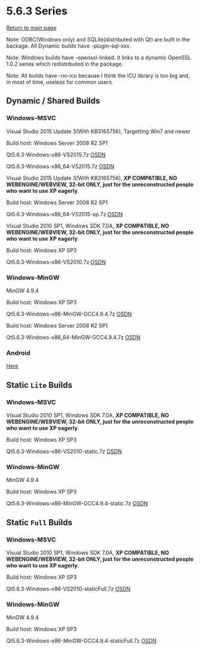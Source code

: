 # 5.6.3 Series

[Return to main page](index.md)

Note: ODBC(Windows only) and SQLite(distributed with Qt) are built in the backage. All Dynamic builds have -plugin-sql-xxx.

Note: Windows builds have -openssl-linked. It links to a dynamic OpenSSL 1.0.2 series which redistributed in the package.

Note: All builds have -no-icu because I think the ICU library is too big and, in most of time, useless for common users.

## Dynamic / Shared Builds

### Windows-MSVC

Visual Studio 2015 Update 3(With KB3165756), Targetting Win7 and newer

Build host: Windows Server 2008 R2 SP1

Qt5.6.3-Windows-x86-VS2015.7z [OSDN](https://osdn.net/downloads/users/24/24065/Qt5.6.3-Windows-x86-VS2015.7z/)

Qt5.6.3-Windows-x86_64-VS2015.7z [OSDN](https://osdn.net/downloads/users/24/24086/Qt5.6.3-Windows-x86_64-VS2015.7z/)

Visual Studio 2015 Update 3(With KB3165756), __XP COMPATIBLE, NO WEBENGINE/WEBVIEW, 32-bit ONLY, just for the unreconstructed people who want to use XP eagerly__.

Build host: Windows Server 2008 R2 SP1

Qt5.6.3-Windows-x86_64-VS2015-xp.7z [OSDN](https://osdn.net/downloads/users/24/24066/Qt5.6.3-Windows-x86-VS2015-xp.7z/)

Visual Studio 2010 SP1, Windows SDK 7.0A, __XP COMPATIBLE, NO WEBENGINE/WEBVIEW, 32-bit ONLY, just for the unreconstructed people who want to use XP eagerly__.

Build host: Windows XP SP3

Qt5.6.3-Windows-x86-VS2010.7z [OSDN](https://osdn.net/downloads/users/24/24064/Qt5.6.3-Windows-x86-VS2010.7z/)

### Windows-MinGW

MinGW 4.9.4

Build host: Windows XP SP3

Qt5.6.3-Windows-x86-MinGW-GCC4.9.4.7z [OSDN](https://osdn.net/downloads/users/24/24063/Qt5.6.3-Windows-x86-MinGW-GCC4.9.4.7z/)

Build host: Windows Server 2008 R2 SP1

Qt5.6.3-Windows-x86_64-MinGW-GCC4.9.4.7z [OSDN](https://osdn.net/downloads/users/24/24077/Qt5.6.3-Windows-x86_64-MinGW-GCC4.9.4.7z/)

### Android

[Here](5.6.3-android.md)

## Static `Lite` Builds

### Windows-MSVC

Visual Studio 2010 SP1, Windows SDK 7.0A, __XP COMPATIBLE, NO WEBENGINE/WEBVIEW, 32-bit ONLY, just for the unreconstructed people who want to use XP eagerly__.

Build host: Windows XP SP3

Qt5.6.3-Windows-x86-VS2010-static.7z [OSDN](https://osdn.net/downloads/users/24/24068/Qt5.6.3-Windows-x86-VS2010-static.7z/)

### Windows-MinGW

MinGW 4.9.4

Build host: Windows XP SP3

Qt5.6.3-Windows-x86-MinGW-GCC4.9.4-static.7z [OSDN](https://osdn.net/downloads/users/24/24069/Qt5.6.3-Windows-x86-MinGW-GCC4.9.4-static.7z/)

## Static `Full` Builds

### Windows-MSVC

Visual Studio 2010 SP1, Windows SDK 7.0A, __XP COMPATIBLE, NO WEBENGINE/WEBVIEW, 32-bit ONLY, just for the unreconstructed people who want to use XP eagerly__.

Build host: Windows XP SP3

Qt5.6.3-Windows-x86-VS2010-staticFull.7z [OSDN](https://osdn.net/downloads/users/24/24079/Qt5.6.3-Windows-x86-VS2010-staticFull.7z/)

### Windows-MinGW

MinGW 4.9.4

Build host: Windows XP SP3

Qt5.6.3-Windows-x86-MinGW-GCC4.9.4-staticFull.7z [OSDN](https://osdn.net/downloads/users/24/24070/Qt5.6.3-Windows-x86-MinGW-GCC4.9.4-staticFull.7z/)
